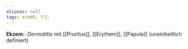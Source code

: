 ```yaml
---
aliases: null
tags: m/m09, f/🧴
---
```

**Ekzem**:: *Dermatitis* mit [[Pruritus]], [[Erythem]], [[Papula]] (uneinheitlich definiert)
